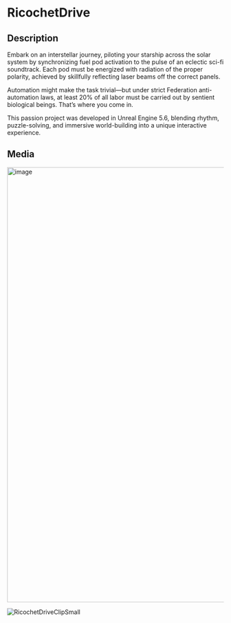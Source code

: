 # RicochetDrive

## Description
Embark on an interstellar journey, piloting your starship across the solar system by synchronizing fuel pod activation to the pulse of an eclectic sci-fi soundtrack. Each pod must be energized with radiation of the proper polarity, achieved by skillfully reflecting laser beams off the correct panels.

Automation might make the task trivial—but under strict Federation anti-automation laws, at least 20% of all labor must be carried out by sentient biological beings. That’s where you come in.

This passion project was developed in Unreal Engine 5.6, blending rhythm, puzzle-solving, and immersive world-building into a unique interactive experience.

## Media 
<img width="1685" height="1010" alt="image" src="https://github.com/user-attachments/assets/415f8337-2dbd-4a12-93ed-3f5ac5bfbdec" />

![RicochetDriveClipSmall](https://github.com/user-attachments/assets/5f642f55-46c2-4f51-bfd1-fe255e36d84c)
